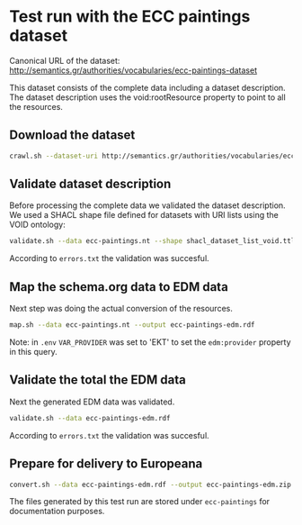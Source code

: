 # Test run with the ECC paintings dataset

Canonical URL of the dataset: <http://semantics.gr/authorities/vocabularies/ecc-paintings-dataset>

This dataset consists of the complete data including a dataset description. The dataset description uses the void:rootResource property to point to all the resources.

## Download the dataset

```bash
crawl.sh --dataset-uri http://semantics.gr/authorities/vocabularies/ecc-paintings-dataset --output ecc-paintings.nt
```

## Validate dataset description

Before processing the complete data we validated the dataset description. We used a SHACL shape file defined for datasets with URI lists using the VOID ontology:  

```bash
validate.sh --data ecc-paintings.nt --shape shacl_dataset_list_void.ttl
```

According to `errors.txt` the validation was succesful.

## Map the schema.org data to EDM data

Next step was doing the actual conversion of the resources.

```bash
map.sh --data ecc-paintings.nt --output ecc-paintings-edm.rdf
```

Note: in `.env` `VAR_PROVIDER` was set to 'EKT' to set the `edm:provider` property in this query.

## Validate the total the EDM data

Next the generated EDM data was validated.

```bash
validate.sh --data ecc-paintings-edm.rdf
```

According to `errors.txt` the validation was succesful.

## Prepare for delivery to Europeana

```bash
convert.sh --data ecc-paintings-edm.rdf --output ecc-paintings-edm.zip
```

The files generated by this test run are stored under `ecc-paintings` for documentation purposes.
